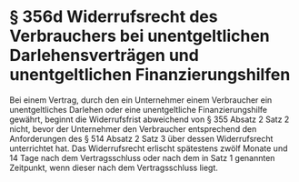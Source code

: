 # § 356d Widerrufsrecht des Verbrauchers bei unentgeltlichen Darlehensverträgen und unentgeltlichen Finanzierungshilfen
Bei einem Vertrag, durch den ein Unternehmer einem Verbraucher ein unentgeltliches Darlehen oder eine unentgeltliche Finanzierungshilfe gewährt, beginnt die Widerrufsfrist abweichend von § 355 Absatz 2 Satz 2 nicht, bevor der Unternehmer den Verbraucher entsprechend den Anforderungen des § 514 Absatz 2 Satz 3 über dessen Widerrufsrecht unterrichtet hat. Das Widerrufsrecht erlischt spätestens zwölf Monate und 14 Tage nach dem Vertragsschluss oder nach dem in Satz 1 genannten Zeitpunkt, wenn dieser nach dem Vertragsschluss liegt.